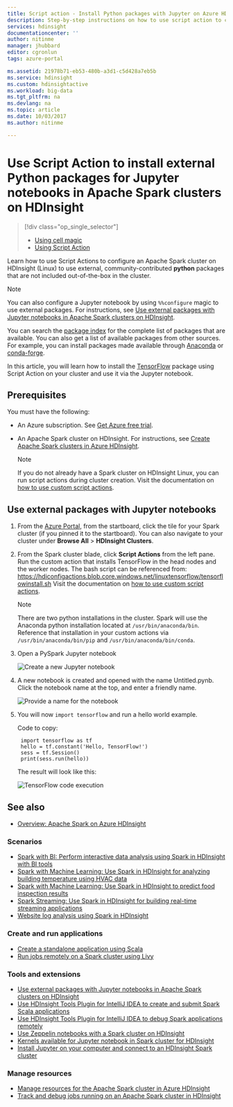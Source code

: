 ```yaml
---
title: Script action - Install Python packages with Jupyter on Azure HDInsight | Microsoft Docs
description: Step-by-step instructions on how to use script action to configure Jupyter notebooks available with HDInsight Spark clusters to use external python packages.
services: hdinsight
documentationcenter: ''
author: nitinme
manager: jhubbard
editor: cgronlun
tags: azure-portal

ms.assetid: 21978b71-eb53-480b-a3d1-c5d428a7eb5b
ms.service: hdinsight
ms.custom: hdinsightactive
ms.workload: big-data
ms.tgt_pltfrm: na
ms.devlang: na
ms.topic: article
ms.date: 10/03/2017
ms.author: nitinme

---
```

# Use Script Action to install external Python packages for Jupyter notebooks in Apache Spark clusters on HDInsight
> [!div class="op_single_selector"]
> * [Using cell magic](hdinsight-apache-spark-jupyter-notebook-use-external-packages.md)
> * [Using Script Action](hdinsight-apache-spark-python-package-installation.md)
>
>

Learn how to use Script Actions to configure an Apache Spark cluster on HDInsight (Linux) to use external, community-contributed **python** packages that are not included out-of-the-box in the cluster.

> [!NOTE]
> You can also configure a Jupyter notebook by using `%%configure` magic to use external packages. For instructions, see [Use external packages with Jupyter notebooks in Apache Spark clusters on HDInsight](hdinsight-apache-spark-jupyter-notebook-use-external-packages.md).
> 
> 

You can search the [package index](https://pypi.python.org/pypi) for the complete list of packages that are available. You can also get a list of available packages from other sources. For example, you can install packages made available through [Anaconda](https://docs.continuum.io/anaconda/pkg-docs) or [conda-forge](https://conda-forge.github.io/feedstocks.html).

In this article, you will learn how to install the [TensorFlow](https://www.tensorflow.org/) package using Script Action on your cluster and use it via the Jupyter notebook.

## Prerequisites
You must have the following:

* An Azure subscription. See [Get Azure free trial](https://azure.microsoft.com/documentation/videos/get-azure-free-trial-for-testing-hadoop-in-hdinsight/).
* An Apache Spark cluster on HDInsight. For instructions, see [Create Apache Spark clusters in Azure HDInsight](hdinsight-apache-spark-jupyter-spark-sql.md).

   > [!NOTE]
   > If you do not already have a Spark cluster on HDInsight Linux, you can run script actions during cluster creation. Visit the documentation on [how to use custom script actions](https://docs.microsoft.com/en-us/azure/hdinsight/hdinsight-hadoop-customize-cluster-linux).
   > 
   > 

## Use external packages with Jupyter notebooks

1. From the [Azure Portal](https://portal.azure.com/), from the startboard, click the tile for your Spark cluster (if you pinned it to the startboard). You can also navigate to your cluster under **Browse All** > **HDInsight Clusters**.   

2. From the Spark cluster blade, click **Script Actions** from the left pane. Run the custom action that installs TensorFlow in the head nodes and the worker nodes. The bash script can be referenced from: https://hdiconfigactions.blob.core.windows.net/linuxtensorflow/tensorflowinstall.sh
Visit the documentation on [how to use custom script actions](https://docs.microsoft.com/en-us/azure/hdinsight/hdinsight-hadoop-customize-cluster-linux).

   > [!NOTE]
   > There are two python installations in the cluster. Spark will use the Anaconda python installation located at `/usr/bin/anaconda/bin`. Reference that installation in your custom actions via `/usr/bin/anaconda/bin/pip` and `/usr/bin/anaconda/bin/conda`.
   > 
   > 

3. Open a PySpark Jupyter notebook

    ![Create a new Jupyter notebook](./media/hdinsight-apache-spark-python-package-installation/hdinsight-spark-create-notebook.png "Create a new Jupyter notebook")

4. A new notebook is created and opened with the name Untitled.pynb. Click the notebook name at the top, and enter a friendly name.

    ![Provide a name for the notebook](./media/hdinsight-apache-spark-python-package-installation/hdinsight-spark-name-notebook.png "Provide a name for the notebook")

5. You will now `import tensorflow` and run a hello world example. 

    Code to copy:

	    import tensorflow as tf
	    hello = tf.constant('Hello, TensorFlow!')
	    sess = tf.Session()
	    print(sess.run(hello))

	The result will look like this:
	
	![TensorFlow code execution](./media/hdinsight-apache-spark-python-package-installation/execution.png "Execute TensorFlow code")



## <a name="seealso"></a>See also
* [Overview: Apache Spark on Azure HDInsight](hdinsight-apache-spark-overview.md)

### Scenarios
* [Spark with BI: Perform interactive data analysis using Spark in HDInsight with BI tools](hdinsight-apache-spark-use-bi-tools.md)
* [Spark with Machine Learning: Use Spark in HDInsight for analyzing building temperature using HVAC data](hdinsight-apache-spark-ipython-notebook-machine-learning.md)
* [Spark with Machine Learning: Use Spark in HDInsight to predict food inspection results](hdinsight-apache-spark-machine-learning-mllib-ipython.md)
* [Spark Streaming: Use Spark in HDInsight for building real-time streaming applications](hdinsight-apache-spark-eventhub-streaming.md)
* [Website log analysis using Spark in HDInsight](hdinsight-apache-spark-custom-library-website-log-analysis.md)

### Create and run applications
* [Create a standalone application using Scala](hdinsight-apache-spark-create-standalone-application.md)
* [Run jobs remotely on a Spark cluster using Livy](hdinsight-apache-spark-livy-rest-interface.md)

### Tools and extensions
* [Use external packages with Jupyter notebooks in Apache Spark clusters on HDInsight](hdinsight-apache-spark-jupyter-notebook-use-external-packages.md)
* [Use HDInsight Tools Plugin for IntelliJ IDEA to create and submit Spark Scala applications](hdinsight-apache-spark-intellij-tool-plugin.md)
* [Use HDInsight Tools Plugin for IntelliJ IDEA to debug Spark applications remotely](hdinsight-apache-spark-intellij-tool-plugin-debug-jobs-remotely.md)
* [Use Zeppelin notebooks with a Spark cluster on HDInsight](hdinsight-apache-spark-zeppelin-notebook.md)
* [Kernels available for Jupyter notebook in Spark cluster for HDInsight](hdinsight-apache-spark-jupyter-notebook-kernels.md)
* [Install Jupyter on your computer and connect to an HDInsight Spark cluster](hdinsight-apache-spark-jupyter-notebook-install-locally.md)

### Manage resources
* [Manage resources for the Apache Spark cluster in Azure HDInsight](hdinsight-apache-spark-resource-manager.md)
* [Track and debug jobs running on an Apache Spark cluster in HDInsight](hdinsight-apache-spark-job-debugging.md)
